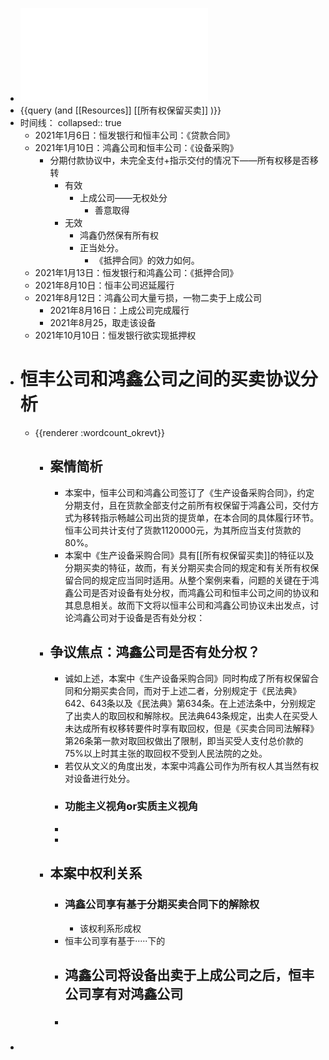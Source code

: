- ![第五届“东方獬豸杯”模拟法庭大赛初（复）赛案例.pdf](../assets/第五届“东方獬豸杯”模拟法庭大赛初（复）赛案例_1650177588117_0.pdf)
- {{query (and [[Resources]] [[所有权保留买卖]] )}}
- 时间线：
  collapsed:: true
	- 2021年1月6日：恒发银行和恒丰公司：《贷款合同》
	- 2021年1月10日：鸿鑫公司和恒丰公司：《设备采购》
		- 分期付款协议中，未完全支付+指示交付的情况下——所有权移是否移转
			- 有效
				- 上成公司——无权处分
					- 善意取得
			- 无效
				- 鸿鑫仍然保有所有权
				- 正当处分。
					- 《抵押合同》的效力如何。
	- 2021年1月13日：恒发银行和鸿鑫公司：《抵押合同》
	- 2021年8月10日：恒丰公司迟延履行
	- 2021年8月12日：鸿鑫公司大量亏损，一物二卖于上成公司
		- 2021年8月16日：上成公司完成履行
		- 2021年8月25，取走该设备
	- 2021年10月10日：恒发银行欲实现抵押权
- # 恒丰公司和鸿鑫公司之间的买卖协议分析
	- {{renderer :wordcount_okrevt}}
		- ## 案情简析
			- 本案中，恒丰公司和鸿鑫公司签订了《生产设备采购合同》，约定分期支付，且在货款全部支付之前所有权保留于鸿鑫公司，交付方式为移转指示畅越公司出货的提货单，在本合同的具体履行环节。恒丰公司共计支付了货款1120000元，为其所应当支付货款的80%。
			- 本案中《生产设备采购合同》具有[[所有权保留买卖]]的特征以及分期买卖的特征，故而，有关分期买卖合同的规定和有关所有权保留合同的规定应当同时适用。从整个案例来看，问题的关键在于鸿鑫公司是否对设备有处分权，而鸿鑫公司和恒丰公司之间的协议和其息息相关。故而下文将以恒丰公司和鸿鑫公司协议未出发点，讨论鸿鑫公司对于设备是否有处分权：
		- ## 争议焦点：鸿鑫公司是否有处分权？
			- 诚如上述，本案中《生产设备采购合同》同时构成了所有权保留合同和分期买卖合同，而对于上述二者，分别规定于《民法典》642、643条以及《民法典》第634条。在上述法条中，分别规定了出卖人的取回权和解除权。民法典643条规定，出卖人在买受人未达成所有权移转要件时享有取回权，但是《买卖合同司法解释》第26条第一款对取回权做出了限制，即当买受人支付总价款的75%以上时其主张的取回权不受到人民法院的之处。
			- 若仅从文义的角度出发，本案中鸿鑫公司作为所有权人其当然有权对设备进行处分。
			- ### 功能主义视角or实质主义视角
			-
			-
		- ## 本案中权利关系
			- ### 鸿鑫公司享有基于分期买卖合同下的解除权
				- 该权利系形成权
			- 恒丰公司享有基于·····下的
			- 鸿鑫公司将设备出卖于上成公司之后，恒丰公司享有对鸿鑫公司
				-
			- ###
-